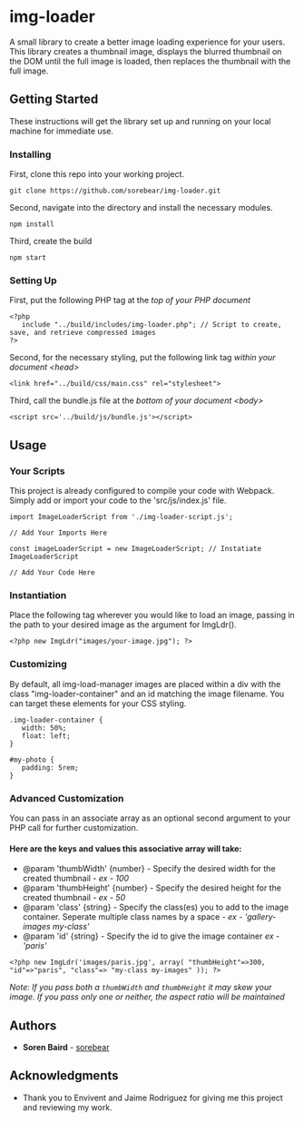 # img-loader
A small library to create a better image loading experience for your users. This library creates a thumbnail image, displays the blurred thumbnail on the DOM until the full image is loaded, then replaces the thumbnail with the full image.


## Getting Started

These instructions will get the library set up and running on your local machine for immediate use.


### Installing

First, clone this repo into your working project. 

```
git clone https://github.com/sorebear/img-loader.git
```


Second, navigate into the directory and install the necessary modules.

```
npm install
```


Third, create the build

```
npm start
```

### Setting Up

First, put the following PHP tag at the *top of your PHP document*

```
<?php 
   include "../build/includes/img-loader.php"; // Script to create, save, and retrieve compressed images
?>
```


Second, for the necessary styling, put the following link tag *within your document \<head>*

```
<link href="../build/css/main.css" rel="stylesheet">
```


Third, call the bundle.js file at the *bottom of your document \<body>*

```
<script src='../build/js/bundle.js'></script>
```


## Usage

### Your Scripts

This project is already configured to compile your code with Webpack. Simply add or import your code to the 'src/js/index.js' file.

```
import ImageLoaderScript from './img-loader-script.js';

// Add Your Imports Here

const imageLoaderScript = new ImageLoaderScript; // Instatiate ImageLoaderScript

// Add Your Code Here
```

### Instantiation

Place the following tag wherever you would like to load an image, passing in the path to your desired image as the argument for ImgLdr().

```
<?php new ImgLdr("images/your-image.jpg"); ?>
```


### Customizing

By default, all img-load-manager images are placed within a div with the class "img-loader-container" and an id matching the image filename. You can target these elements for your CSS styling. 

```
.img-loader-container {
   width: 50%;
   float: left;
}

#my-photo {
   padding: 5rem;
}
```
### Advanced Customization

You can pass in an associate array as an optional second argument to your PHP call for further customization. 

#### Here are the keys and values this associative array will take:
* @param 'thumbWidth' {number} - Specify the desired width for the created thumbnail - *ex - 100*
* @param 'thumbHeight' {number} - Specify the desired height for the created thumbnail - *ex - 50*
* @param 'class' {string} - Specify the class(es) you to add to the image container. Seperate multiple class names by a space - *ex - 'gallery-images my-class'*
* @param 'id' {string} - Specify the id to give the image container *ex - 'paris'*

```
<?php new ImgLdr('images/paris.jpg', array( "thumbHeight"=>300, "id"=>"paris", "class"=> "my-class my-images" )); ?>
```
*Note: If you pass both a `thumbWidth` and `thumbHeight` it may skew your image. If you pass only one or neither, the aspect ratio will be maintained*

## Authors

* **Soren Baird** - [sorebear](https://github.com/sorebear)


## Acknowledgments

* Thank you to Envivent and Jaime Rodriguez for giving me this project and reviewing my work. 
